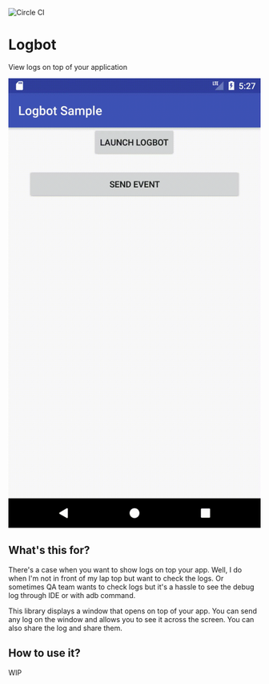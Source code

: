 ![Circle CI](https://circleci.com/gh/tomoima525/logbot.svg?style=svg)
# Logbot

View logs on top of your application

![art](./art/logbot_demo.gif)

## What's this for?

There's a case when you want to show logs on top your app. Well, I do when I'm not in front of my
lap top but want to check the logs. Or sometimes QA team wants to check logs but it's a hassle to
see the debug log through IDE or with adb command.

This library displays a window that opens on top of your app. You can send any log on the window
and allows you to see it across the screen. You can also share the log and share them.

## How to use it?

WIP